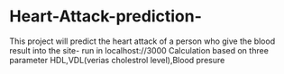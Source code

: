 # Heart-Attack-prediction-
This project will predict the heart attack of a person who give the blood result into the site-
run in localhost://3000
Calculation based on three parameter HDL,VDL(verias cholestrol level),Blood presure

